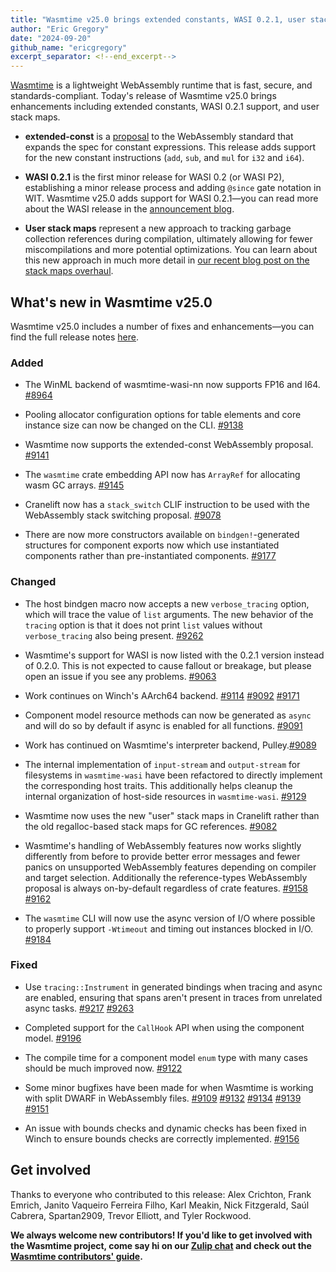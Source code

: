 ```yaml
---
title: "Wasmtime v25.0 brings extended constants, WASI 0.2.1, user stack maps, and more"
author: "Eric Gregory"
date: "2024-09-20"
github_name: "ericgregory"
excerpt_separator: <!--end_excerpt-->
---
```


[Wasmtime](https://wasmtime.dev/) is a lightweight WebAssembly runtime that is fast, secure, and standards-compliant. Today's release of Wasmtime v25.0 brings enhancements including extended constants, WASI 0.2.1 support, and user stack maps. 

<!--end_excerpt-->

* **extended-const** is a [proposal](https://github.com/WebAssembly/extended-const/blob/main/proposals/extended-const/Overview.md) to the WebAssembly standard that expands the spec for constant expressions. This release adds support for the new constant instructions (`add`, `sub`, and `mul` for `i32` and `i64`).

* **WASI 0.2.1** is the first minor release for WASI 0.2 (or WASI P2), establishing a minor release process and adding `@since` gate notation in WIT. Wasmtime v25.0 adds support for WASI 0.2.1&mdash;you can read more about the WASI release in the [announcement blog](https://bytecodealliance.org/articles/WASI-0.2.1).

* **User stack maps** represent a new approach to tracking garbage collection references during compilation, ultimately allowing for fewer miscompilations and more potential optimizations. You can learn about this new approach in much more detail in [our recent blog post on the stack maps overhaul](https://bytecodealliance.org/articles/new-stack-maps-for-wasmtime).

## What's new in Wasmtime v25.0

Wasmtime v25.0 includes a number of fixes and enhancements&mdash;you can find the full release notes [here](https://github.com/bytecodealliance/wasmtime/releases/tag/v25.0.0).

### Added

* The WinML backend of wasmtime-wasi-nn now supports FP16 and I64. [#8964](https://github.com/bytecodealliance/wasmtime/pull/8964)

* Pooling allocator configuration options for table elements and core instance size can now be changed on the CLI. [#9138](https://github.com/bytecodealliance/wasmtime/pull/9138)

* Wasmtime now supports the extended-const WebAssembly proposal. [#9141](https://github.com/bytecodealliance/wasmtime/pull/9141)

* The `wasmtime` crate embedding API now has `ArrayRef` for allocating wasm GC arrays. [#9145](https://github.com/bytecodealliance/wasmtime/pull/9145)

* Cranelift now has a `stack_switch` CLIF instruction to be used with the WebAssembly stack switching proposal. [#9078](https://github.com/bytecodealliance/wasmtime/pull/9078)

* There are now more constructors available on `bindgen!`-generated structures for component exports now which use instantiated components rather than pre-instantiated components. [#9177](https://github.com/bytecodealliance/wasmtime/pull/9177)

### Changed

* The host bindgen macro now accepts a new `verbose_tracing` option, which will trace the value of `list` arguments. The new behavior of the `tracing` option is that it does not print `list` values without `verbose_tracing` also being present. [#9262](https://github.com/bytecodealliance/wasmtime/pull/9262)

* Wasmtime's support for WASI is now listed with the 0.2.1 version instead of 0.2.0. This is not expected to cause fallout or breakage, but please open an issue if you see any problems. [#9063](https://github.com/bytecodealliance/wasmtime/pull/9063)

* Work continues on Winch's AArch64 backend. [#9114](https://github.com/bytecodealliance/wasmtime/pull/9114) [#9092](https://github.com/bytecodealliance/wasmtime/pull/9092) [#9171](https://github.com/bytecodealliance/wasmtime/pull/9171)

* Component model resource methods can now be generated as `async` and will do so by default if async is enabled for all functions. [#9091](https://github.com/bytecodealliance/wasmtime/pull/9091)

* Work has continued on Wasmtime's interpreter backend, Pulley.[#9089](https://github.com/bytecodealliance/wasmtime/pull/9089)

* The internal implementation of `input-stream` and `output-stream` for filesystems in `wasmtime-wasi` have been refactored to directly implement the corresponding host traits. This additionally helps cleanup the internal organization of host-side resources in `wasmtime-wasi`. [#9129](https://github.com/bytecodealliance/wasmtime/pull/9129)

* Wasmtime now uses the new "user" stack maps in Cranelift rather than the old regalloc-based stack maps for GC references. [#9082](https://github.com/bytecodealliance/wasmtime/pull/9082)

* Wasmtime's handling of WebAssembly features now works slightly differently from before to provide better error messages and fewer panics on unsupported WebAssembly features depending on compiler and target selection. Additionally the reference-types WebAssembly proposal is always on-by-default regardless of crate features. [#9158](https://github.com/bytecodealliance/wasmtime/pull/9158) [#9162](https://github.com/bytecodealliance/wasmtime/pull/9162)

* The `wasmtime` CLI will now use the async version of I/O where possible to properly support `-Wtimeout` and timing out instances blocked in I/O. [#9184](https://github.com/bytecodealliance/wasmtime/pull/9184)

### Fixed

* Use `tracing::Instrument` in generated bindings when tracing and async are enabled, ensuring that spans aren't present in traces from unrelated async tasks. [#9217](https://github.com/bytecodealliance/wasmtime/pull/9217) [#9263](https://github.com/bytecodealliance/wasmtime/pull/9263)

* Completed support for the `CallHook` API when using the component model. [#9196](https://github.com/bytecodealliance/wasmtime/pull/9196)

* The compile time for a component model `enum` type with many cases should be much improved now. [#9122](https://github.com/bytecodealliance/wasmtime/pull/9122)

* Some minor bugfixes have been made for when Wasmtime is working with split DWARF in WebAssembly files. [#9109](https://github.com/bytecodealliance/wasmtime/pull/9109) [#9132](https://github.com/bytecodealliance/wasmtime/pull/9132) [#9134](https://github.com/bytecodealliance/wasmtime/pull/9134) [#9139](https://github.com/bytecodealliance/wasmtime/pull/9139) [#9151](https://github.com/bytecodealliance/wasmtime/pull/9151)

* An issue with bounds checks and dynamic checks has been fixed in Winch to ensure bounds checks are correctly implemented. [#9156](https://github.com/bytecodealliance/wasmtime/pull/9156)
  
## Get involved

Thanks to everyone who contributed to this release: Alex Crichton, Frank Emrich, Janito Vaqueiro Ferreira Filho, Karl Meakin, Nick Fitzgerald, Saúl Cabrera, Spartan2909, Trevor Elliott, and Tyler Rockwood.

**We always welcome new contributors! If you'd like to get involved with the Wasmtime project, come say hi on our [Zulip chat](https://bytecodealliance.zulipchat.com/) and check out the [Wasmtime contributors' guide](https://docs.wasmtime.dev/contributing.html).**